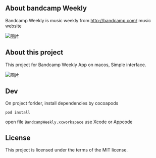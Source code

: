 
## About bandcamp Weekly

Bandcamp Weekly  is music weekly from http://bandcamp.com/ music website

![图片](https://dn-coding-net-production-pp.qbox.me/34fac5a6-173b-496e-839b-b6f9a1427b9e.png)



## About this project

This project for Bandcamp Weekly App on macos, Simple interface.

![图片](https://dn-coding-net-production-pp.qbox.me/e1c28292-f32b-418a-9407-019fc431e67b.png)

## Dev

On project forlder, install dependencies by cocoapods

```
pod install
```

open file `BandcampWeekly.xcworkspace` use Xcode or Appcode

## License
This project is licensed under the terms of the MIT license.
